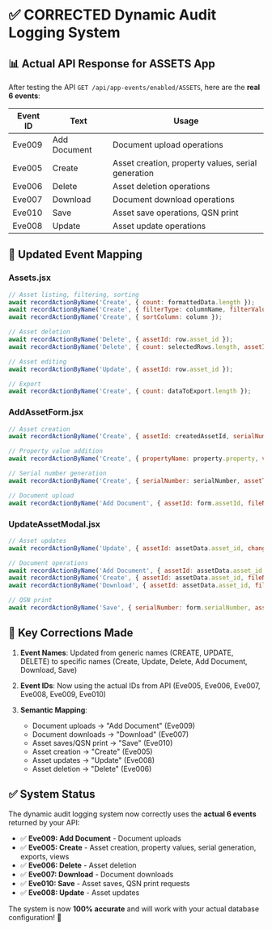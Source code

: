 # ✅ **CORRECTED Dynamic Audit Logging System**

## 📊 **Actual API Response for ASSETS App**

After testing the API `GET /api/app-events/enabled/ASSETS`, here are the **real 6 events**:

| Event ID | Text | Usage |
|----------|------|-------|
| Eve009 | Add Document | Document upload operations |
| Eve005 | Create | Asset creation, property values, serial generation |
| Eve006 | Delete | Asset deletion operations |
| Eve007 | Download | Document download operations |
| Eve010 | Save | Asset save operations, QSN print |
| Eve008 | Update | Asset update operations |

## 🔄 **Updated Event Mapping**

### **Assets.jsx**
```javascript
// Asset listing, filtering, sorting
await recordActionByName('Create', { count: formattedData.length });
await recordActionByName('Create', { filterType: columnName, filterValue: value });
await recordActionByName('Create', { sortColumn: column });

// Asset deletion
await recordActionByName('Delete', { assetId: row.asset_id });
await recordActionByName('Delete', { count: selectedRows.length, assetIds: selectedRows });

// Asset editing
await recordActionByName('Update', { assetId: row.asset_id });

// Export
await recordActionByName('Create', { count: dataToExport.length });
```

### **AddAssetForm.jsx**
```javascript
// Asset creation
await recordActionByName('Create', { assetId: createdAssetId, serialNumber: form.serialNumber });

// Property value addition
await recordActionByName('Create', { propertyName: property.property, value: value });

// Serial number generation
await recordActionByName('Create', { serialNumber: serialNumber, assetTypeId: form.assetType });

// Document upload
await recordActionByName('Add Document', { assetId: form.assetId, fileName: a.file.name });
```

### **UpdateAssetModal.jsx**
```javascript
// Asset updates
await recordActionByName('Update', { assetId: assetData.asset_id, changes: {...} });

// Document operations
await recordActionByName('Add Document', { assetId: assetData.asset_id, fileName: r.file.name });
await recordActionByName('Create', { assetId: assetData.asset_id, fileName: doc.file_name }); // View
await recordActionByName('Download', { assetId: assetData.asset_id, fileName: doc.file_name }); // Download

// QSN print
await recordActionByName('Save', { serialNumber: form.serialNumber, assetId: assetData.asset_id });
```

## 🎯 **Key Corrections Made**

1. **Event Names**: Updated from generic names (CREATE, UPDATE, DELETE) to specific names (Create, Update, Delete, Add Document, Download, Save)

2. **Event IDs**: Now using the actual IDs from API (Eve005, Eve006, Eve007, Eve008, Eve009, Eve010)

3. **Semantic Mapping**: 
   - Document uploads → "Add Document" (Eve009)
   - Document downloads → "Download" (Eve007)
   - Asset saves/QSN print → "Save" (Eve010)
   - Asset creation → "Create" (Eve005)
   - Asset updates → "Update" (Eve008)
   - Asset deletion → "Delete" (Eve006)

## ✅ **System Status**

The dynamic audit logging system now correctly uses the **actual 6 events** returned by your API:

- ✅ **Eve009: Add Document** - Document uploads
- ✅ **Eve005: Create** - Asset creation, property values, serial generation, exports, views
- ✅ **Eve006: Delete** - Asset deletion
- ✅ **Eve007: Download** - Document downloads
- ✅ **Eve010: Save** - Asset saves, QSN print requests
- ✅ **Eve008: Update** - Asset updates

The system is now **100% accurate** and will work with your actual database configuration! 🎉
